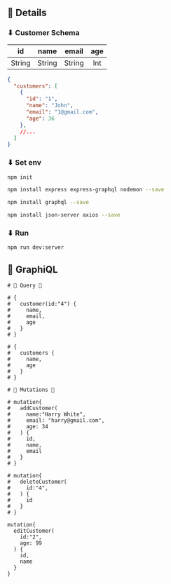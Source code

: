 ## 🎃 Details
### ⬇ Customer Schema
| id     | name   | email  | age   |  
| :---:  | :---:  | :---:  | :---: |
| String | String | String | Int   | 

```json
{
  "customers": [
    {
      "id": "1",                 
      "name": "John",            
      "email": "1@gmail.com",    
      "age": 36                  
    },
    //...
  ]
}
```

### ⬇ Set env
```bash
npm init

npm install express express-graphql nodemon --save

npm install graphql --save

npm install json-server axios --save
```
### ⬇ Run 

```bash
npm run dev:server
```

## 🎃 GraphiQL
```
# 🎃 Query 🎃

# {
#   customer(id:"4") {
#     name,
#     email,
#     age
#   }
# }

# {
#   customers {
#     name,
#     age
#   }
# }

# 🎃 Mutations 🎃

# mutation{
#   addCustomer(
#     name:"Harry White",
#     email: "harry@gmail.com",
#     age: 34
#   ) {
#     id,
#     name,
#     email
#   }
# }

# mutation{
#   deleteCustomer(
#     id:"4",
#   ) {
#     id
#   }
# }

mutation{
  editCustomer(
    id:"2",
    age: 99
  ) {
    id,
    name
  }
}
```
